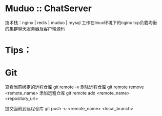 # Muduo :: ChatServer
技术栈：nginx | redis | muduo | mysql
工作在linux环境下的nginx tcp负载均衡的集群聊天服务器及客户端源码







# Tips：
# Git
查看当前绑定的远程仓库
git remote -v
删除远程仓库
git remote remove <remote_name>
添加远程仓库 
git remote add <remote_name> <repository_url>

提交当前到远程仓库
git push -u <remote_name> <local_branch>
